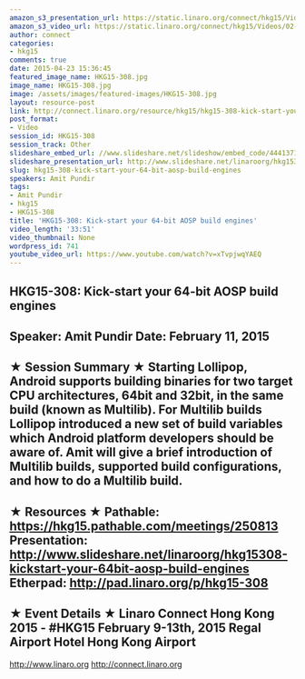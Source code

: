 ```yaml
---
amazon_s3_presentation_url: https://static.linaro.org/connect/hkg15/Videos/02-11-Wednesday/HKG15-308.pdf
amazon_s3_video_url: https://static.linaro.org/connect/hkg15/Videos/02-11-Wednesday/HKG15-308+Kick-start+your+64-bit+AOSP+build+engines.mp4
author: connect
categories:
- hkg15
comments: true
date: 2015-04-23 15:36:45
featured_image_name: HKG15-308.jpg
image_name: HKG15-308.jpg
image: /assets/images/featured-images/HKG15-308.jpg
layout: resource-post
link: http://connect.linaro.org/resource/hkg15/hkg15-308-kick-start-your-64-bit-aosp-build-engines/
post_format:
- Video
session_id: HKG15-308
session_track: Other
slideshare_embed_url: //www.slideshare.net/slideshow/embed_code/44413716
slideshare_presentation_url: http://www.slideshare.net/linaroorg/hkg15308-kickstart-your-64bit-aosp-build-engines
slug: hkg15-308-kick-start-your-64-bit-aosp-build-engines
speakers: Amit Pundir
tags:
- Amit Pundir
- hkg15
- HKG15-308
title: 'HKG15-308: Kick-start your 64-bit AOSP build engines'
video_length: '33:51'
video_thumbnail: None
wordpress_id: 741
youtube_video_url: https://www.youtube.com/watch?v=xTvpjwqYAEQ
---
```


HKG15-308: Kick-start your 64-bit AOSP build engines
---------------------------------------------------
Speaker: Amit Pundir
Date: February 11, 2015
---------------------------------------------------
★ Session Summary ★
Starting Lollipop, Android supports building binaries for two target CPU architectures, 64bit and 32bit, in the same build (known as Multilib). For Multilib builds Lollipop introduced a new set of build variables which Android platform developers should be aware of. Amit will give a brief introduction of Multilib builds, supported build configurations, and how to do a Multilib build.
--------------------------------------------------
★ Resources ★
Pathable: https://hkg15.pathable.com/meetings/250813
Presentation:   http://www.slideshare.net/linaroorg/hkg15308-kickstart-your-64bit-aosp-build-engines
Etherpad: http://pad.linaro.org/p/hkg15-308
---------------------------------------------------
★ Event Details ★
Linaro Connect Hong Kong 2015 - #HKG15
February 9-13th, 2015
Regal Airport Hotel Hong Kong Airport
---------------------------------------------------
http://www.linaro.org
http://connect.linaro.org
